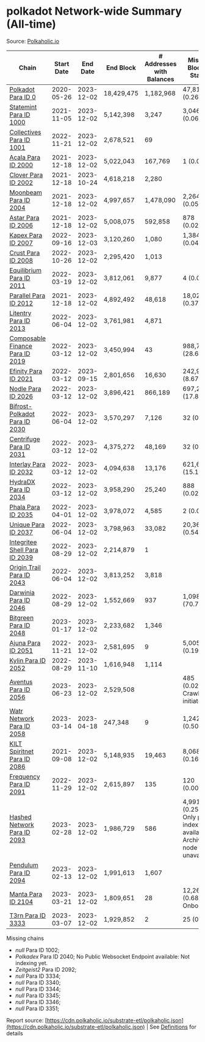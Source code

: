# polkadot Network-wide Summary (All-time)

Source: [Polkaholic.io](https://polkaholic.io)


| Chain            | Start Date | End Date | End Block | # Addresses with Balances | Missing Blocks / Status |
| ---------------- | ---------- | ---------| --------- | ------------------------- | ----------------------- |
| [Polkadot Para ID 0](/polkadot/0-polkadot) | 2020-05-26 | 2023-12-02 | 18,429,475 |  1,182,968 | 47,810 (0.26%)  |
| [Statemint Para ID 1000](/polkadot/1000-statemint) | 2021-11-05 | 2023-12-02 | 5,142,398 |  3,247 | 3,046 (0.06%)  |
| [Collectives Para ID 1001](/polkadot/1001-collectives) | 2022-11-21 | 2023-12-02 | 2,678,521 |  69 |    |
| [Acala Para ID 2000](/polkadot/2000-acala) | 2021-12-18 | 2023-12-02 | 5,022,043 |  167,769 | 1 (0.00%)  |
| [Clover Para ID 2002](/polkadot/2002-clover) | 2021-12-18 | 2023-10-24 | 4,618,218 |  2,280 |    |
| [Moonbeam Para ID 2004](/polkadot/2004-moonbeam) | 2021-12-18 | 2023-12-02 | 4,997,657 |  1,478,090 | 2,264 (0.05%)  |
| [Astar Para ID 2006](/polkadot/2006-astar) | 2021-12-18 | 2023-12-02 | 5,008,075 |  592,858 | 878 (0.02%)  |
| [Kapex Para ID 2007](/polkadot/2007-kapex) | 2022-09-16 | 2023-12-03 | 3,120,260 |  1,080 | 1,384 (0.04%)  |
| [Crust Para ID 2008](/polkadot/2008-crust) | 2022-10-26 | 2023-12-02 | 2,295,420 |  1,013 |    |
| [Equilibrium Para ID 2011](/polkadot/2011-equilibrium) | 2022-03-19 | 2023-12-02 | 3,812,061 |  9,877 | 4 (0.00%)  |
| [Parallel Para ID 2012](/polkadot/2012-parallel) | 2021-12-18 | 2023-12-02 | 4,892,492 |  48,618 | 18,021 (0.37%)  |
| [Litentry Para ID 2013](/polkadot/2013-litentry) | 2022-06-04 | 2023-12-02 | 3,761,981 |  4,871 |    |
| [Composable Finance Para ID 2019](/polkadot/2019-composable) | 2022-03-12 | 2023-12-02 | 3,450,994 |  43 | 988,772 (28.65%)  |
| [Efinity Para ID 2021](/polkadot/2021-efinity) | 2022-03-12 | 2023-09-15 | 2,801,656 |  16,630 | 242,949 (8.67%)  |
| [Nodle Para ID 2026](/polkadot/2026-nodle) | 2022-03-12 | 2023-12-02 | 3,896,421 |  866,189 | 697,249 (17.89%)  |
| [Bifrost-Polkadot Para ID 2030](/polkadot/2030-bifrost-dot) | 2022-06-04 | 2023-12-02 | 3,570,297 |  7,126 | 32 (0.00%)  |
| [Centrifuge Para ID 2031](/polkadot/2031-centrifuge) | 2022-03-12 | 2023-12-02 | 4,375,272 |  48,169 | 32 (0.00%)  |
| [Interlay Para ID 2032](/polkadot/2032-interlay) | 2022-03-12 | 2023-12-02 | 4,094,638 |  13,176 | 621,635 (15.18%)  |
| [HydraDX Para ID 2034](/polkadot/2034-hydradx) | 2022-03-12 | 2023-12-02 | 3,958,290 |  25,240 | 888 (0.02%)  |
| [Phala Para ID 2035](/polkadot/2035-phala) | 2022-04-01 | 2023-12-02 | 3,978,072 |  4,585 | 2 (0.00%)  |
| [Unique Para ID 2037](/polkadot/2037-unique) | 2022-06-04 | 2023-12-02 | 3,798,963 |  33,082 | 20,364 (0.54%)  |
| [Integritee Shell Para ID 2039](/polkadot/2039-integritee-shell) | 2022-08-29 | 2023-12-02 | 2,214,879 |  1 |    |
| [Origin Trail Para ID 2043](/polkadot/2043-origintrail) | 2022-06-04 | 2023-12-02 | 3,813,252 |  3,818 |    |
| [Darwinia Para ID 2046](/polkadot/2046-darwinia) | 2022-08-29 | 2023-12-02 | 1,552,669 |  937 | 1,098,239 (70.73%)  |
| [Bitgreen Para ID 2048](/polkadot/2048-bitgreen) | 2023-01-17 | 2023-12-02 | 2,233,682 |  1,346 |    |
| [Ajuna Para ID 2051](/polkadot/2051-ajuna) | 2022-11-21 | 2023-12-02 | 2,581,695 |  9 | 5,005 (0.19%)  |
| [Kylin Para ID 2052](/polkadot/2052-kylin) | 2022-08-29 | 2023-11-10 | 1,616,948 |  1,114 |    |
| [Aventus Para ID 2056](/polkadot/2056-aventus) | 2023-06-23 | 2023-12-02 | 2,529,508 |   | 485 (0.02%) Crawling initiated |
| [Watr Network Para ID 2058](/polkadot/2058-watr) | 2023-03-14 | 2023-04-18 | 247,348 |  9 | 1,242 (0.50%)  |
| [KILT Spiritnet Para ID 2086](/polkadot/2086-kilt) | 2021-09-08 | 2023-12-02 | 5,148,935 |  19,463 | 8,068 (0.16%)  |
| [Frequency Para ID 2091](/polkadot/2091-frequency) | 2022-11-29 | 2023-12-02 | 2,615,897 |  135 | 120 (0.00%)  |
| [Hashed Network Para ID 2093](/polkadot/2093-hashed) | 2023-02-28 | 2023-12-02 | 1,986,729 |  586 | 4,991 (0.25%) Only partial index available: Archive node unavailable |
| [Pendulum Para ID 2094](/polkadot/2094-pendulum) | 2023-02-13 | 2023-12-02 | 1,991,613 |  1,607 |    |
| [Manta Para ID 2104](/polkadot/2104-manta) | 2023-03-21 | 2023-12-02 | 1,809,651 |  28 | 12,262 (0.68%) Onboarding |
| [T3rn Para ID 3333](/polkadot/3333-t3rn) | 2023-03-07 | 2023-12-02 | 1,929,852 |  2 | 25 (0.00%)  |

Missing chains


* *null* Para ID 1002; 
* *Polkadex* Para ID 2040; No Public Websocket Endpoint available: Not indexing yet.
* *Zeitgeist2* Para ID 2092; 
* *null* Para ID 3334; 
* *null* Para ID 3340; 
* *null* Para ID 3344; 
* *null* Para ID 3345; 
* *null* Para ID 3346; 
* *null* Para ID 3351; 

Report source: [https://cdn.polkaholic.io/substrate-etl/polkaholic.json](https://cdn.polkaholic.io/substrate-etl/polkaholic.json) | See [Definitions](/DEFINITIONS.md) for details
